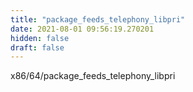 ```yaml
---
title: "package_feeds_telephony_libpri"
date: 2021-08-01 09:56:19.270201
hidden: false
draft: false
---
```


x86/64/package_feeds_telephony_libpri


